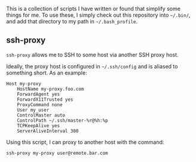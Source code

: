 This is a collection of scripts I have written or found that simplify some things for me. To use these, I simply check out this
repository into `~/.bin/`, and add that directory to my path in `~/.bash_profile`.

ssh-proxy
---------
`ssh-proxy` allows me to SSH to some host via another SSH proxy host.

Ideally, the proxy host is configured in `~/.ssh/config` and is aliased to something short. As an example:

```
Host my-proxy
    HostName my-proxy.foo.com
    ForwardAgent yes
    ForwardX11Trusted yes
    ProxyCommand none
    User my_user
    ControlMaster auto
    ControlPath ~/.ssh/master-%r@%h:%p
    TCPKeepAlive yes
    ServerAliveInterval 300
```

Using this script, I can proxy to another host with the command:

```
ssh-proxy my-proxy user@remote.bar.com
```
